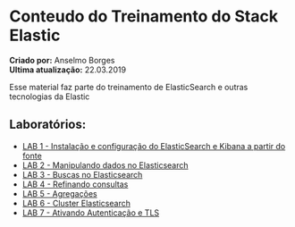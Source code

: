 # Conteudo do Treinamento do Stack Elastic
**Criado por:** Anselmo Borges<br>
**Ultima atualização:** 22.03.2019

Esse material faz parte do treinamento de ElasticSearch e outras tecnologias da Elastic

## Laboratórios:
* [LAB 1 - Instalação e configuração do ElasticSearch e Kibana a partir do fonte](https://github.com/AnselmoBorges/treinamento_elastic/blob/master/labs/lab01.md)
* [LAB 2 - Manipulando dados no Elasticsearch](https://github.com/AnselmoBorges/treinamento_elastic/blob/master/labs/lab02.md)
* [LAB 3 - Buscas no Elasticsearch](https://github.com/AnselmoBorges/treinamento_elastic/blob/master/labs/lab03.md)
* [LAB 4 - Refinando consultas](https://github.com/AnselmoBorges/treinamento_elastic/blob/master/labs/lab04.md)
* [LAB 5 - Agregações](https://github.com/AnselmoBorges/treinamento_elastic/blob/master/labs/lab05.md)
* [LAB 6 - Cluster Elasticsearch](https://github.com/AnselmoBorges/treinamento_elastic/blob/master/labs/lab06.md)
* [LAB 7 - Ativando Autenticação e TLS](https://github.com/AnselmoBorges/treinamento_elastic/blob/master/labs/lab07.md)


